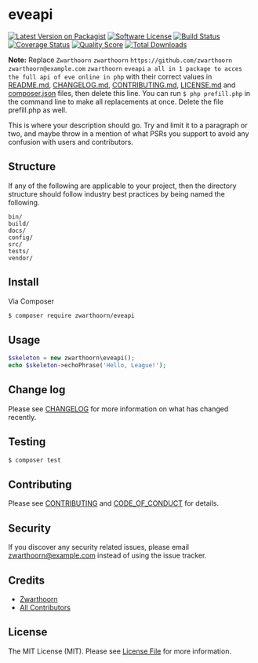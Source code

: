 # eveapi

[![Latest Version on Packagist][ico-version]][link-packagist]
[![Software License][ico-license]](LICENSE.md)
[![Build Status][ico-travis]][link-travis]
[![Coverage Status][ico-scrutinizer]][link-scrutinizer]
[![Quality Score][ico-code-quality]][link-code-quality]
[![Total Downloads][ico-downloads]][link-downloads]

**Note:** Replace ```Zwarthoorn``` ```zwarthoorn``` ```https://github.com/zwarthoorn``` ```zwarthoorn@example.com``` ```zwarthoorn``` ```eveapi``` ```a all in 1 package to acces the full api of eve online in php``` with their correct values in [README.md](README.md), [CHANGELOG.md](CHANGELOG.md), [CONTRIBUTING.md](CONTRIBUTING.md), [LICENSE.md](LICENSE.md) and [composer.json](composer.json) files, then delete this line. You can run `$ php prefill.php` in the command line to make all replacements at once. Delete the file prefill.php as well.

This is where your description should go. Try and limit it to a paragraph or two, and maybe throw in a mention of what
PSRs you support to avoid any confusion with users and contributors.

## Structure

If any of the following are applicable to your project, then the directory structure should follow industry best practices by being named the following.

```
bin/        
build/
docs/
config/
src/
tests/
vendor/
```


## Install

Via Composer

``` bash
$ composer require zwarthoorn/eveapi
```

## Usage

``` php
$skeleton = new zwarthoorn\eveapi();
echo $skeleton->echoPhrase('Hello, League!');
```

## Change log

Please see [CHANGELOG](CHANGELOG.md) for more information on what has changed recently.

## Testing

``` bash
$ composer test
```

## Contributing

Please see [CONTRIBUTING](CONTRIBUTING.md) and [CODE_OF_CONDUCT](CODE_OF_CONDUCT.md) for details.

## Security

If you discover any security related issues, please email zwarthoorn@example.com instead of using the issue tracker.

## Credits

- [Zwarthoorn][link-author]
- [All Contributors][link-contributors]

## License

The MIT License (MIT). Please see [License File](LICENSE.md) for more information.

[ico-version]: https://img.shields.io/packagist/v/zwarthoorn/eveapi.svg?style=flat-square
[ico-license]: https://img.shields.io/badge/license-MIT-brightgreen.svg?style=flat-square
[ico-travis]: https://img.shields.io/travis/zwarthoorn/eveapi/master.svg?style=flat-square
[ico-scrutinizer]: https://img.shields.io/scrutinizer/coverage/g/zwarthoorn/eveapi.svg?style=flat-square
[ico-code-quality]: https://img.shields.io/scrutinizer/g/zwarthoorn/eveapi.svg?style=flat-square
[ico-downloads]: https://img.shields.io/packagist/dt/zwarthoorn/eveapi.svg?style=flat-square

[link-packagist]: https://packagist.org/packages/zwarthoorn/eveapi
[link-travis]: https://travis-ci.org/zwarthoorn/eveapi
[link-scrutinizer]: https://scrutinizer-ci.com/g/zwarthoorn/eveapi/code-structure
[link-code-quality]: https://scrutinizer-ci.com/g/zwarthoorn/eveapi
[link-downloads]: https://packagist.org/packages/zwarthoorn/eveapi
[link-author]: https://github.com/zwarthoorn
[link-contributors]: ../../contributors
